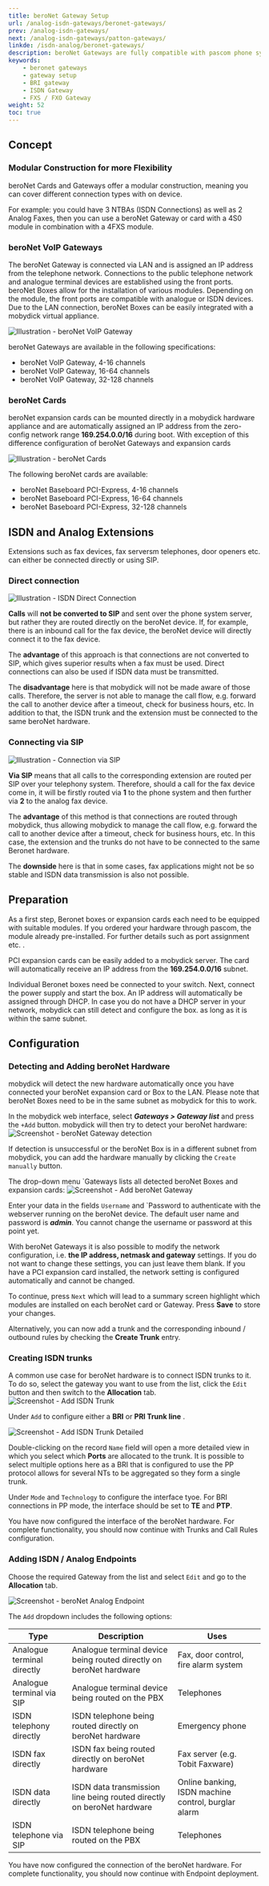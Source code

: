 ```yaml
---
title: beroNet Gateway Setup
url: /analog-isdn-gateways/beronet-gateways/
prev: /analog-isdn-gateways/
next: /analog-isdn-gateways/patton-gateways/
linkde: /isdn-analog/beronet-gateways/
description: beroNet Gateways are fully compatible with pascom phone systems and offer cost effective multi technology communication solutions.
keywords: 
    - beronet gateways
    - gateway setup
    - BRI gateway
    - ISDN Gateway
    - FXS / FXO Gateway
weight: 52
toc: true
---
```


## Concept

### Modular Construction for more Flexibility
beroNet Cards and Gateways offer a modular construction, meaning you can cover different connection types with on device.
<!--//FixMe![Illustration - modular Gateway](../../images/beronet_gateway_beispiel.jpg?width=90% "Modular Gateways Solutions from beroNet")-->

For example: you could have 3 NTBAs (ISDN Connections) as well as 2 Analog Faxes, then you can use a beroNet Gateway or card with a 4S0 module in combination with a 4FXS module.

### beroNet VoIP Gateways
The beroNet Gateway is connected via LAN and is assigned an IP address from the telephone network. Connections to the
public telephone network and analogue terminal devices are established using the front ports. beroNet Boxes allow for the
installation of various modules. Depending on the module, the front ports are compatible with analogue or ISDN devices.
Due to the LAN connection, beroNet Boxes can be easily integrated with a mobydick virtual appliance.

![Illustration - beroNet VoIP Gateway](../../images/beronet_voip_gateway.png?width=90% "beroNet VoIP Gateway Network Setup")

beroNet Gateways are available in the following specifications:

* beroNet VoIP Gateway, 4-16 channels
* beroNet VoIP Gateway, 16-64 channels
* beroNet VoIP Gateway, 32-128 channels

### beroNet Cards
beroNet expansion cards can be mounted directly in a mobydick hardware appliance and are automatically assigned an IP address from the zero-config network range **169.254.0.0/16** during boot. With exception of this difference configuration of beroNet Gateways and expansion cards

![Illustration - beroNet Cards](../../images/beronet_card.png "beroNet VoIP Cards")

The following beroNet cards are available:

* beroNet Baseboard PCI-Express, 4-16 channels
* beroNet Baseboard PCI-Express, 16-64 channels
* beroNet Baseboard PCI-Express, 32-128 channels


## ISDN and Analog Extensions
Extensions such as fax devices, fax serversm telephones, door openers etc. can either be connected directly or using SIP.

### Direct connection

![Illustration - ISDN Direct Connection](../../images/beronet_direct.png?width=90% "Direct Connection over ISDN Gateway")

**Calls** will **not be converted to SIP** and sent over the phone system server, but rather they are routed directly on the beroNet device. If, for example, there is an inbound call for the fax device, the beroNet device will directly connect it to the fax device. 

The **advantage** of this approach is that connections are not converted to SIP, which gives superior results when a fax must be used. Direct connections can also be used if ISDN data must be transmitted. 

The **disadvantage** here is that mobydick will not be made aware of those calls. Therefore, the server is not able to manage the call flow, e.g. forward the call to another device after a timeout, check for business hours, etc. In addition to that, the ISDN trunk and the extension must be connected to the same beroNet hardware.

### Connecting via SIP

![Illustration - Connection via SIP](../../images/beronet_via_sip.png?width=90% "Connection via SIP over Gateway")

**Via SIP** means that all calls to the corresponding extension are routed per SIP over your telephony system. Therefore, should a call for the fax device come in, it will be firstly routed via **1** to the phone system and then further via **2** to the analog fax device.

The **advantage** of this method is that connections are routed through mobydick, thus allowing mobydick to manage the call flow, e.g. forward the call to another device after a timeout, check for business hours, etc. In this case, the extension and the trunks do not have to be connected to the same Beronet hardware.

The **downside** here is that in some cases, fax applications might not be so stable and ISDN data transmission is also not possible.

## Preparation

As a first step, Beronet boxes or expansion cards each need to be equipped with suitable modules. If you ordered your hardware through pascom, the module already pre-installed. For further details such as port assignment etc. <!--please see the [beroNet documentation] (http://wiki.beronet.com/index.php/beroNetDocuV2)//fixme-->.

PCI expansion cards can be easily added to a mobydick server. The card will automatically receive an IP address from the **169.254.0.0/16** subnet.

Individual Beronet boxes need be connected to your switch. Next, connect the power supply and start the box. An IP address will automatically be assigned through DHCP. In case you do not have a DHCP server in your network, mobydick can still detect and configure the box. as long as it is within the same subnet.


## Configuration

### Detecting and Adding beroNet Hardware
mobydick will detect the new hardware automatically once you have connected your beroNet expansion card or Box to the LAN. Please note that beroNet Boxes need to be in the same subnet as mobydick for this to work.

In the mobydick web interface, select ***Gateways > Gateway list*** and press the `+Add` button. mobydick will then try to detect your beroNet hardware:
![Screenshot - beroNet Gateway detection](../../images/beronet_detect.png?width=60% "Detect new beroNet Gateway")

If detection is unsuccessful or the beroNet Box is in a different subnet from mobydick, you can add the hardware manually by clicking the `Create manually` button.

The drop-down menu `Gateways lists all detected beroNet Boxes and expansion cards:
![Screenshot - Add beroNet Gateway](../../images/new_beronet_gateway.png?width=90% "Add new beroNet Gateway")

Enter your data in the fields `Username` and `Password to authenticate with the webserver running on the beroNet device. The default user name and password is ***admin***. You cannot change the username or password at this point yet.

With beroNet Gateways it is also possible to modify the network configuration, i.e. **the IP address, netmask and gateway** settings. If you do not want to change these settings, you can just leave them blank. If you have a PCI expansion card installed, the network setting is configured automatically and cannot be changed. 

To continue, press `Next` which will lead to a summary screen highlight which modules are installed on each beroNet card or Gateway. Press **Save** to store your changes. 

Alternatively, you can now add a trunk and the corresponding inbound / outbound rules by checking the **Create Trunk** entry.

### Creating ISDN trunks
A common use case for beroNet hardware is to connect ISDN trunks to it. To do so, select the gateway you want to use from the list, click the `Edit` button and then switch to the **Allocation** tab.
![Screenshot - Add ISDN Trunk](../../images/beronet_isdn_trunk_add.png?width=90% "ISDN Trunk via beroNet add")

Under `Add` to configure either a **BRI** or **PRI Trunk line** . 

![Screenshot - Add ISDN Trunk Detailed](../../images/beronet_isdn_trunk_add_detail.png?width=90% "Add ISDN trunk via beroNet Gateway")

Double-clicking on the record `Name` field will open a more detailed view in which you select which **Ports** are allocated to the trunk. It is possible to select multiple options here as a BRI that is configured to use the PP protocol allows for several NTs to be aggregated so they form a single trunk.

Under `Mode` and `Technology` to configure the interface tyoe. For BRI connections in PP mode, the interface should be set to **TE** and **PTP**. 

You have now configured the interface of the beroNet hardware. For complete functionality, you should now continue with Trunks and Call Rules configuration.

### Adding ISDN / Analog Endpoints


Choose the required Gateway from the list and select `Edit` and go to the **Allocation** tab.

![Screenshot - beroNet Analog Endpoint](../../images/beronet_analog_add.png?width=90% "Add Analog Endpoint via beroNet")

The `Add` dropdown includes the following options:

|Type            |Description   |Uses |
|---------------|---------------|---------------|
|Analogue terminal directly | Analogue terminal device being routed directly on beroNet hardware| Fax, door control, fire alarm system|
|Analogue terminal via SIP| Analogue terminal device being routed on the PBX| Telephones|
|ISDN telephony directly| ISDN telephone being routed directly on beroNet hardware| Emergency phone|
|ISDN fax directly| ISDN fax being routed directly on beroNet hardware| Fax server (e.g. Tobit Faxware)|
|ISDN data directly| ISDN data transmission line being routed directly on beroNet hardware| Online banking, ISDN machine control, burglar alarm|
|ISDN telephone via SIP| ISDN telephone being routed on the PBX| Telephones|


You have now configured the connection of the beroNet hardware. For complete functionality, you should now continue with Endpoint deployment.